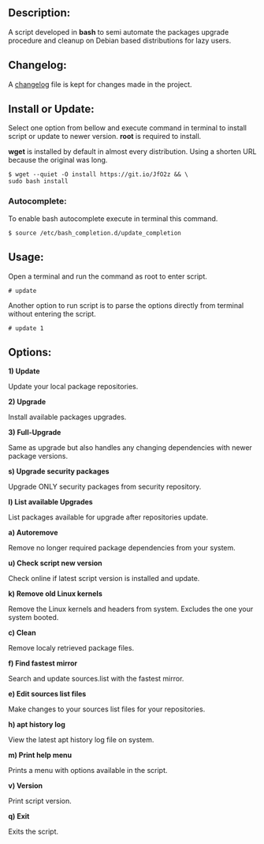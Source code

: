 ## Description:
A script developed in **bash** to semi automate the packages upgrade
procedure and cleanup on Debian based distributions for lazy users.

## Changelog:
A [changelog] file is kept for changes made in the project.

## Install or Update:
Select one option from bellow and execute command in terminal to install 
script or update to newer version. **root** is required to install.

**wget** is installed by default in almost every distribution.
Using a shorten URL because the original was long.
```
$ wget --quiet -O install https://git.io/JfO2z && \
sudo bash install
```
### Autocomplete:
To enable bash autocomplete execute in terminal this command.
```
$ source /etc/bash_completion.d/update_completion
```

## Usage:
Open a terminal and run the command as root to enter script.
```
# update
```
Another option to run script is to parse the options directly from
terminal without entering the script.

```
# update 1
```

## Options:
**1) Update**

Update your local package repositories.

**2) Upgrade**

Install available packages upgrades.

**3) Full-Upgrade**

Same as upgrade but also handles any changing dependencies with newer package versions.

**s) Upgrade security packages**

Upgrade ONLY security packages from security repository.

**l) List available Upgrades**

List packages available for upgrade after repositories update.

**a) Autoremove**

Remove no longer required package dependencies from your system.

**u) Check script new version**

Check online if latest script version is installed and update.

**k) Remove old Linux kernels**

Remove the Linux kernels and headers from system. Excludes the one your
system booted.

**c) Clean**

Remove localy retrieved package files.

**f) Find fastest mirror**

Search and update sources.list with the fastest mirror.

**e) Edit sources list files**

Make changes to your sources list files for your repositories.

**h) apt history log**

View the latest apt history log file on system.

**m) Print help menu**

Prints a menu with options available in the script.

**v) Version**

Print script version.

**q) Exit**

Exits the script.

[changelog]: https://github.com/sianios/system-update/blob/master/CHANGELOG.md
